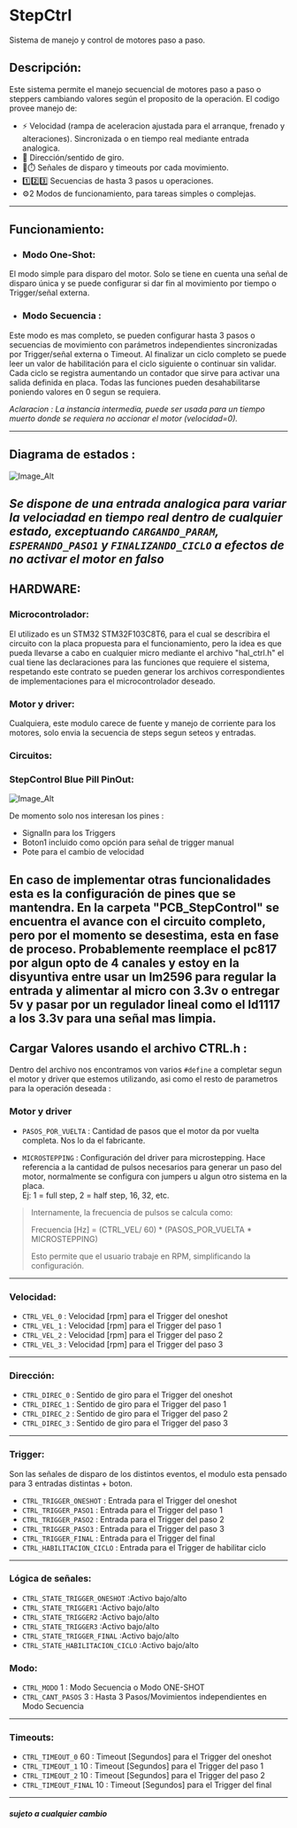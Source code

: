 # StepCtrl 
Sistema de manejo y control de motores paso a paso.
## Descripción:
Este sistema permite el manejo secuencial de motores paso a paso o steppers cambiando valores según el proposito de la operación. 
El codigo provee manejo de: 
- ⚡ Velocidad (rampa de aceleracion ajustada para el arranque, frenado y alteraciones).
  Sincronizada o en tiempo real mediante entrada analogica.
- 🔄 Dirección/sentido de giro.
- 🔫⏱️ Señales de disparo y timeouts por cada movimiento.
- 1️⃣2️⃣3️⃣ Secuencias de hasta 3 pasos u operaciones.
- ⚙️2 Modos de funcionamiento, para tareas simples o complejas.
---
## Funcionamiento:
- ### Modo One-Shot:  
El modo simple para disparo del motor. Solo se tiene en cuenta una señal de disparo única y se puede configurar si dar fin al movimiento por tiempo o Trigger/señal externa.
- ### Modo Secuencia : 
Este modo es mas completo, se pueden configurar hasta 3 pasos o secuencias de movimiento con parámetros independientes sincronizadas por Trigger/señal externa o Timeout.
Al finalizar un ciclo completo se puede leer un valor de habilitación para el ciclo siguiente o continuar sin validar.
Cada ciclo se registra aumentando un contador que sirve para activar una salida definida en placa.
Todas las funciones pueden desahabilitarse poniendo valores en 0 segun se requiera.

*Aclaracion : La instancia intermedia, puede ser usada para un tiempo muerto donde se requiera no accionar el motor (velocidad=0).* 

---

## Diagrama de estados :
![Image_Alt](https://github.com/lucashorminoguez/StepCtrl/blob/main/StepCtrl.diagramaDeEstados.png?raw=true)

*Se dispone de una entrada analogica para variar la velociadad en tiempo real dentro de cualquier estado, exceptuando `CARGANDO_PARAM`, `ESPERANDO_PASO1` y `FINALIZANDO_CICLO` a efectos de no activar el motor en falso*
---
## HARDWARE:
### Microcontrolador:
El utilizado es un STM32 STM32F103C8T6, para el cual se describira el circuito con la placa propuesta para el funcionamiento, pero la idea es que pueda llevarse a cabo en cualquier micro mediante el archivo "hal_ctrl.h" el cual tiene las declaraciones para las funciones que requiere el sistema, respetando este contrato se pueden generar los archivos correspondientes de implementaciones para el microcontrolador deseado.
### Motor y driver:
Cualquiera, este modulo carece de fuente y manejo de corriente para los motores, solo envia la secuencia de steps segun seteos y entradas.
### Circuitos:
### StepControl Blue Pill PinOut: 
![Image_Alt](https://github.com/lucashorminoguez/StepCtrl/blob/main/StepCtrl.BluePillPinOut.png?raw=true)

De momento solo nos interesan los pines : 
- SignalIn para los Triggers
- Boton1 incluido como opción para señal de trigger manual
- Pote para el cambio de velocidad

En caso de implementar otras funcionalidades esta es la configuración de pines que se mantendra.
En la carpeta "PCB_StepControl" se encuentra el avance con el circuito completo, pero por el momento se desestima, esta en fase de proceso. Probablemente reemplace el pc817 por algun opto de 4 canales y estoy en la disyuntiva entre usar un lm2596 para regular la entrada y alimentar al micro con 3.3v o entregar 5v y pasar por un regulador lineal como el ld1117 a los 3.3v para una señal mas limpia.
---

## Cargar Valores usando el archivo CTRL.h :
Dentro del archivo nos encontramos von varios `#define` a completar segun el motor y driver que estemos utilizando, asi como el resto de parametros para la operación deseada :

### Motor y driver

- `PASOS_POR_VUELTA` : Cantidad de pasos que el motor da por vuelta completa. Nos lo da el fabricante. 

- `MICROSTEPPING`    : Configuración del driver para microstepping. Hace referencia a la cantidad de pulsos necesarios para generar un paso del motor, normalmente se configura con jumpers u algun otro sistema en la placa.  
  Ej: 1 = full step, 2 = half step, 16, 32, etc.

> Internamente, la frecuencia de pulsos se calcula como:  
> 
> Frecuencia [Hz] = (CTRL_VEL/ 60) * (PASOS_POR_VUELTA * MICROSTEPPING)
> 
> Esto permite que el usuario trabaje en RPM, simplificando la configuración.

---
### Velocidad:
- `CTRL_VEL_0` : Velocidad [rpm] para el Trigger del oneshot
- `CTRL_VEL_1` : Velocidad [rpm] para el Trigger del paso 1  
- `CTRL_VEL_2` : Velocidad [rpm] para el Trigger del paso 2
- `CTRL_VEL_3` : Velocidad [rpm] para el Trigger del paso 3
---
### Dirección:
- `CTRL_DIREC_0` : Sentido de giro para el Trigger del oneshot
- `CTRL_DIREC_1` : Sentido de giro para el Trigger del paso 1
- `CTRL_DIREC_2` : Sentido de giro para el Trigger del paso 2
- `CTRL_DIREC_3` : Sentido de giro para el Trigger del paso 3
---
### Trigger:
Son las señales de disparo de los distintos eventos, el modulo esta pensado para 3 entradas distintas + boton.
- `CTRL_TRIGGER_ONESHOT`    : Entrada para el Trigger del oneshot
- `CTRL_TRIGGER_PASO1`      : Entrada para el Trigger del paso 1
- `CTRL_TRIGGER_PASO2`      : Entrada para el Trigger del paso 2
- `CTRL_TRIGGER_PASO3`      : Entrada para el Trigger del paso 3
- `CTRL_TRIGGER_FINAL`      : Entrada para el Trigger del final
- `CTRL_HABILITACION_CICLO` : Entrada para el Trigger de habilitar ciclo
---
### Lógica de señales:
- `CTRL_STATE_TRIGGER_ONESHOT`    :Activo bajo/alto
- `CTRL_STATE_TRIGGER1`           :Activo bajo/alto  
- `CTRL_STATE_TRIGGER2`           :Activo bajo/alto
- `CTRL_STATE_TRIGGER3`           :Activo bajo/alto
- `CTRL_STATE_TRIGGER_FINAL`      :Activo bajo/alto
- `CTRL_STATE_HABILITACION_CICLO` :Activo bajo/alto
### Modo:
- `CTRL_MODO`            1       : Modo Secuencia o Modo ONE-SHOT
- `CTRL_CANT_PASOS`      3       : Hasta 3 Pasos/Movimientos independientes en Modo Secuencia
---
### Timeouts:
- `CTRL_TIMEOUT_0`       60      : Timeout [Segundos] para el Trigger del oneshot
- `CTRL_TIMEOUT_1`       10      : Timeout [Segundos] para el Trigger del paso 1
- `CTRL_TIMEOUT_2`       10      : Timeout [Segundos] para el Trigger del paso 2
- `CTRL_TIMEOUT_FINAL`   10      : Timeout [Segundos] para el Trigger del final
---
##### *sujeto a cualquier cambio*
